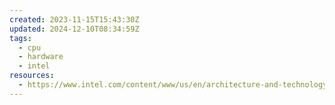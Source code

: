 ```yaml
---
created: 2023-11-15T15:43:30Z
updated: 2024-12-10T08:34:59Z
tags:
  - cpu
  - hardware
  - intel
resources:
  - https://www.intel.com/content/www/us/en/architecture-and-technology/vpro/what-is-vpro.html
---
```

